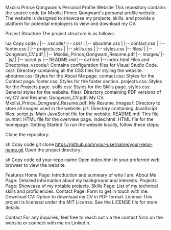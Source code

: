 Mxolisi Prince Qongwani's Personal Profile Website
This repository contains the source code for Mxolisi Prince Qongwani's personal profile website. The website is designed to showcase my projects, skills, and provide a platform for potential employers to view and download my CV.

Project Structure
The project structure is as follows:

lua
Copy code
/
|-- .vscode/
|-- css/
|   |-- aboutme.css
|   |-- contact.css
|   |-- footer.css
|   |-- projects.css
|   |-- skills.css
|   |-- styles.css
|-- files/
|   |-- Qongwani_CV.pdf
|   |-- Mxolisi_Prince_Qongwani_Resume.pdf
|-- images/
|-- js/
|   |-- script.js
|-- README.md
|-- ov.html
|-- index.html
Files and Directories
.vscode/: Contains configuration files for Visual Studio Code.
css/: Directory containing all the CSS files for styling the website.
aboutme.css: Styles for the About Me page.
contact.css: Styles for the Contact page.
footer.css: Styles for the footer section.
projects.css: Styles for the Projects page.
skills.css: Styles for the Skills page.
styles.css: General styles for the website.
files/: Directory containing PDF versions of my CV and Resume.
Qongwani_CV.pdf: My CV.
Mxolisi_Prince_Qongwani_Resume.pdf: My Resume.
images/: Directory to store all images used in the website.
js/: Directory containing JavaScript files.
script.js: Main JavaScript file for the website.
README.md: This file.
ov.html: HTML file for the overview page.
index.html: HTML file for the homepage.
Getting Started
To run the website locally, follow these steps:

Clone the repository:

sh
Copy code
git clone https://github.com/your-username/your-repo-name.git
Open the project directory:

sh
Copy code
cd your-repo-name
Open index.html in your preferred web browser to view the website.

Features
Home Page: Introduction and summary of who I am.
About Me Page: Detailed information about my background and interests.
Projects Page: Showcase of my notable projects.
Skills Page: List of my technical skills and proficiencies.
Contact Page: Form to get in touch with me.
Download CV: Option to download my CV in PDF format.
License
This project is licensed under the MIT License. See the LICENSE file for more details.

Contact
For any inquiries, feel free to reach out via the contact form on the website or connect with me on LinkedIn.

